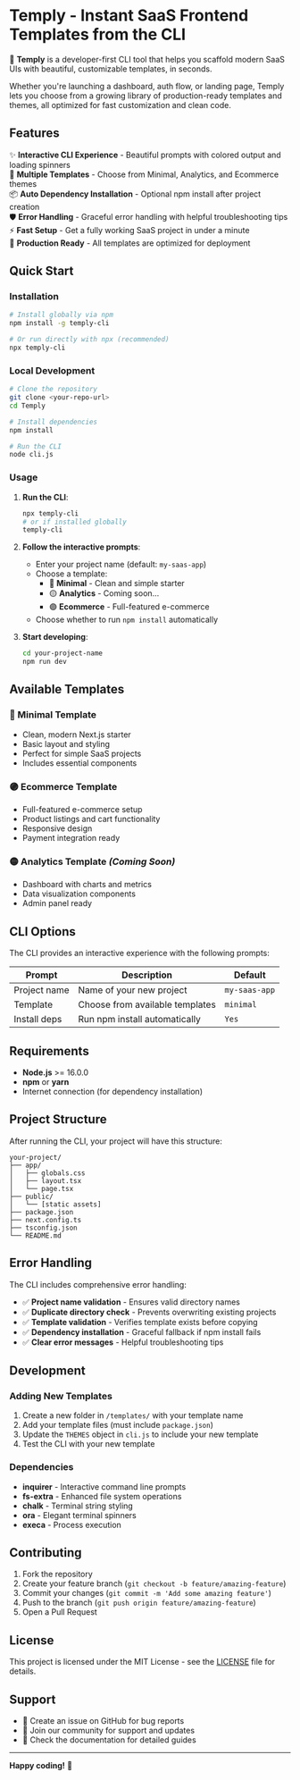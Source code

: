 # Temply - Instant SaaS Frontend Templates from the CLI

🚀 **Temply** is a developer-first CLI tool that helps you scaffold modern SaaS UIs with beautiful, customizable templates, in seconds.

Whether you're launching a dashboard, auth flow, or landing page, Temply lets you choose from a growing library of production-ready templates and themes, all optimized for fast customization and clean code.

## Features

✨ **Interactive CLI Experience** - Beautiful prompts with colored output and loading spinners  
🎨 **Multiple Templates** - Choose from Minimal, Analytics, and Ecommerce themes  
📦 **Auto Dependency Installation** - Optional npm install after project creation  
🛡️ **Error Handling** - Graceful error handling with helpful troubleshooting tips  
⚡ **Fast Setup** - Get a fully working SaaS project in under a minute  
🎯 **Production Ready** - All templates are optimized for deployment  

## Quick Start

### Installation

```bash
# Install globally via npm
npm install -g temply-cli

# Or run directly with npx (recommended)
npx temply-cli
```

### Local Development

```bash
# Clone the repository
git clone <your-repo-url>
cd Temply

# Install dependencies
npm install

# Run the CLI
node cli.js
```

### Usage

1. **Run the CLI**:
   ```bash
   npx temply-cli
   # or if installed globally
   temply-cli
   ```

2. **Follow the interactive prompts**:
   - Enter your project name (default: `my-saas-app`)
   - Choose a template:
     - 🔷 **Minimal** - Clean and simple starter
     - 🟡 **Analytics** - Coming soon...
     - 🟣 **Ecommerce** - Full-featured e-commerce
   - Choose whether to run `npm install` automatically

3. **Start developing**:
   ```bash
   cd your-project-name
   npm run dev
   ```

## Available Templates

### 🔷 Minimal Template
- Clean, modern Next.js starter
- Basic layout and styling
- Perfect for simple SaaS projects
- Includes essential components

### 🟣 Ecommerce Template  
- Full-featured e-commerce setup
- Product listings and cart functionality
- Responsive design
- Payment integration ready

### 🟡 Analytics Template *(Coming Soon)*
- Dashboard with charts and metrics
- Data visualization components
- Admin panel ready

## CLI Options

The CLI provides an interactive experience with the following prompts:

| Prompt | Description | Default |
|--------|-------------|---------|
| Project name | Name of your new project | `my-saas-app` |
| Template | Choose from available templates | `minimal` |
| Install deps | Run npm install automatically | `Yes` |

## Requirements

- **Node.js** >= 16.0.0
- **npm** or **yarn**
- Internet connection (for dependency installation)

## Project Structure

After running the CLI, your project will have this structure:

```
your-project/
├── app/
│   ├── globals.css
│   ├── layout.tsx
│   └── page.tsx
├── public/
│   └── [static assets]
├── package.json
├── next.config.ts
├── tsconfig.json
└── README.md
```

## Error Handling

The CLI includes comprehensive error handling:

- ✅ **Project name validation** - Ensures valid directory names
- ✅ **Duplicate directory check** - Prevents overwriting existing projects  
- ✅ **Template validation** - Verifies template exists before copying
- ✅ **Dependency installation** - Graceful fallback if npm install fails
- ✅ **Clear error messages** - Helpful troubleshooting tips

## Development

### Adding New Templates

1. Create a new folder in `/templates/` with your template name
2. Add your template files (must include `package.json`)
3. Update the `THEMES` object in `cli.js` to include your new template
4. Test the CLI with your new template

### Dependencies

- **inquirer** - Interactive command line prompts
- **fs-extra** - Enhanced file system operations  
- **chalk** - Terminal string styling
- **ora** - Elegant terminal spinners
- **execa** - Process execution

## Contributing

1. Fork the repository
2. Create your feature branch (`git checkout -b feature/amazing-feature`)
3. Commit your changes (`git commit -m 'Add some amazing feature'`)
4. Push to the branch (`git push origin feature/amazing-feature`)
5. Open a Pull Request

## License

This project is licensed under the MIT License - see the [LICENSE](LICENSE) file for details.

## Support

- 📧 Create an issue on GitHub for bug reports
- 💬 Join our community for support and updates
- 📖 Check the documentation for detailed guides

---

**Happy coding!** 🚀
